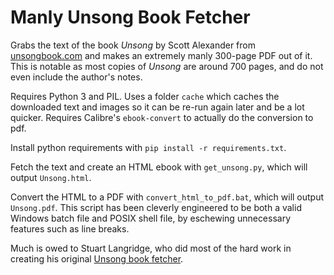 # Manly Unsong Book Fetcher

Grabs the text of the book *Unsong* by Scott Alexander from [unsongbook.com](http://unsongbook.com) and makes an extremely manly 300-page PDF out of it. This is notable as most copies of *Unsong* are around 700 pages, and do not even include the author's notes.

Requires Python 3 and PIL. Uses a folder `cache` which caches the downloaded text and images so it can be re-run again later and be a lot quicker. Requires Calibre's `ebook-convert` to actually do the conversion to pdf.

Install python requirements with `pip install -r requirements.txt`.

Fetch the text and create an HTML ebook with `get_unsong.py`, which will output `Unsong.html`.

Convert the HTML to a PDF with `convert_html_to_pdf.bat`, which will output `Unsong.pdf`. This script has been cleverly engineered to be both a valid Windows batch file and POSIX shell file, by eschewing unnecessary features such as line breaks.

Much is owed to Stuart Langridge, who did most of the hard work in creating his original [Unsong book fetcher](https://github.com/stuartlangridge/unsong-book-fetcher).